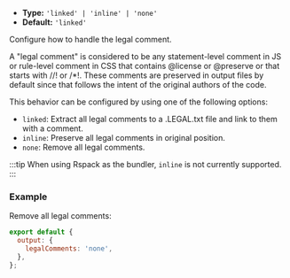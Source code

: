 - **Type:** `'linked' | 'inline' | 'none'`
- **Default:** `'linked'`

Configure how to handle the legal comment.

A "legal comment" is considered to be any statement-level comment in JS or rule-level comment in CSS that contains @license or @preserve or that starts with //! or /\*!. These comments are preserved in output files by default since that follows the intent of the original authors of the code.

This behavior can be configured by using one of the following options:

- `linked`: Extract all legal comments to a .LEGAL.txt file and link to them with a comment.
- `inline`: Preserve all legal comments in original position.
- `none`: Remove all legal comments.

:::tip
When using Rspack as the bundler, `inline` is not currently supported.
:::

### Example

Remove all legal comments:

```js
export default {
  output: {
    legalComments: 'none',
  },
};
```

